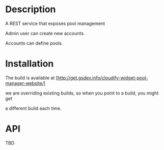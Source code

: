 Description
===========


A REST service that exposes pool management

Admin user can create new accounts.

Accounts can define pools.

Installation
============

The build is available at [http://get.gsdev.info/cloudify-widget-pool-manager-website/]

we are overriding existing builds, so when you point to a build, you might get

a different build each time.




API
====

TBD